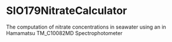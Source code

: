 # SIO179NitrateCalculator
The computation of nitrate concentrations in seawater using an in Hamamatsu TM_C10082MD Spectrophotometer
